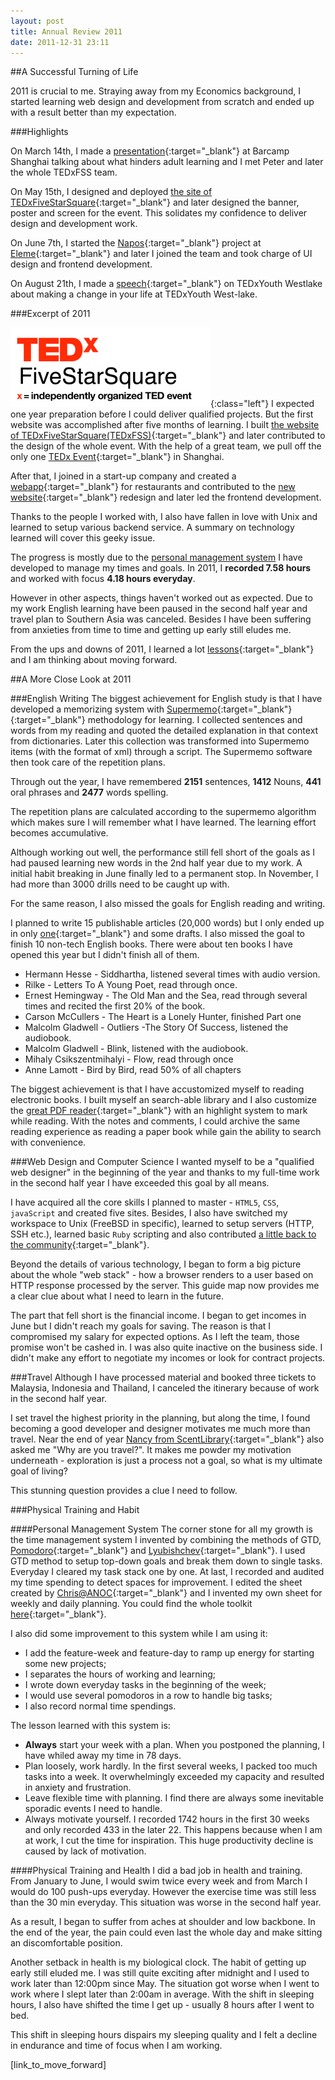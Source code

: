 ```yaml
---
layout: post
title: Annual Review 2011
date: 2011-12-31 23:11
---
```

##A Successful Turning of Life

  2011 is crucial to me. Straying away from my Economics background, I started learning web design and development from scratch and ended up with a result better than my expectation.

###Highlights

  On March 14th, I made a [presentation][link_to_adult_learning]{:target="_blank"} at Barcamp Shanghai talking about what hinders adult learning and I met Peter and later the whole TEDxFSS team.

  On May 15th, I designed and deployed [the site of TEDxFiveStarSquare][link_to_tedxfss_site]{:target="_blank"} and later designed the banner, poster and screen for the event. This solidates my confidence to deliver design and development work.

  On June 7th, I started the [Napos][link_to_napos]{:target="_blank"} project at [Eleme][link_to_eleme]{:target="_blank"} and later I joined the team and took charge of UI design and frontend development.

  On August 21th, I made a [speech][link_to_tedx_article]{:target="_blank"} on TEDxYouth Westlake about making a change in your life at TEDxYouth West-lake.

###Excerpt of 2011

  ![TEDxFiveStarSquare Logo](/images/tedxfss_logo.png){:class="left"}
  I expected one year preparation before I could deliver qualified projects. But the first website was accomplished after five months of learning. I built [the website of TEDxFiveStarSquare(TEDxFSS)][link_to_tedxfss_site]{:target="_blank"} and later contributed to the design of the whole event. With the help of a great team, we pull off the only one [TEDx Event][link_to_tedxfss_event]{:target="_blank"} in Shanghai.

  After that, I joined in a start-up company and created a [webapp][link_to_napos]{:target="_blank"} for restaurants and contributed to the [new website][link_to_eleme]{:target="_blank"} redesign and later led the frontend development.

  Thanks to the people I worked with, I also have fallen in love with Unix and learned to setup various backend service. A summary on technology learned will cover this geeky issue.

  The progress is mostly due to the [personal management system][link_to_pms_article] I have developed to manage my times and goals. In 2011, I **recorded 7.58 hours** and worked with focus **4.18 hours everyday**.

  However in other aspects, things haven't worked out as expected. Due to my work English learning have been paused in the second half year and travel plan to Southern Asia was canceled. Besides I have been suffering from anxieties from time to time and getting up early still eludes me.

  From the ups and downs of 2011, I learned a lot [lessons][link_to_lesson]{:target="_blank"} and I am thinking about moving forward.

##A More Close Look at 2011

###English Writing
  The biggest achievement for English study is that I have developed a memorizing system with [Supermemo][link_to_supermemo]{:target="_blank"}{:target="_blank"} methodology for learning. I collected sentences and words from my reading and quoted the detailed explanation in that context from dictionaries. Later this collection was transformed into Supermemo items (with the format of xml) through a script. The Supermemo software then took care of the repetition plans.

  Through out the year, I have remembered **2151** sentences, **1412** Nouns, **441** oral phrases and **2477** words spelling.

  The repetition plans are calculated according to the supermemo algorithm which makes sure I will remember what I have learned. The learning effort becomes accumulative.

  Although working out well, the performance still fell short of the goals as I had paused learning new words in the 2nd half year due to my work. A initial habit breaking in June finally led to a permanent stop. In November, I had more than 3000 drills need to be caught up with.

  For the same reason, I also missed the goals for English reading and writing.

  I planned to write 15 publishable articles (20,000 words) but I only ended up in only [one][link_to_adult_learning]{:target="_blank"} and some drafts. I also missed the goal to finish 10 non-tech English books. There were about ten books I have opened this year but I didn't finish all of them.

  * Hermann Hesse - Siddhartha, listened several times with audio version.
  * Rilke - Letters To A Young Poet, read through once.
  * Ernest Hemingway - The Old Man and the Sea, read through several times and recited the first 20% of the book.
  * Carson McCullers - The Heart is a Lonely Hunter, finished Part one
  * Malcolm Gladwell - Outliers -The Story Of Success, listened the audiobook.
  * Malcolm Gladwell - Blink, listened with the audiobook.
  * Mihaly Csikszentmihalyi - Flow, read through once
  * Anne Lamott - Bird by Bird, read 50% of all chapters

  The biggest achievement is that I have accustomized myself to reading electronic books. I built myself an search-able library and I also customize the [great PDF reader][link_to_pdf_view]{:target="_blank"} with an highlight system to mark while reading. With the notes and comments, I could archive the same reading experience as reading a paper book while gain the ability to search with convenience.

###Web Design and Computer Science
  I wanted myself to be a "qualified web designer" in the beginning of the year and thanks to my full-time work in the second half year I have exceeded this goal by all means.

  I have acquired all the core skills I planned to master - `HTML5`, `CSS`, `javaScript` and created five sites. Besides, I also have switched my workspace to Unix (FreeBSD in specific), learned to setup servers (HTTP, SSH etc.), learned basic `Ruby` scripting and also contributed [a little back to the community][link_to_stackoverflow]{:target="_blank"}.

  Beyond the details of various technology, I began to form a big picture about the whole "web stack" - how a browser renders to a user based on HTTP response processed by the server. This guide map now provides me a clear clue about what I need to learn in the future.

  The part that fell short is the financial income. I began to get incomes in June but I didn't reach my goals for saving. The reason is that I compromised my salary for expected options. As I left the team, those promise won't be cashed in. I was also quite inactive on the business side. I didn't make any effort to negotiate my incomes or look for contract projects.

###Travel
  Although I have processed material and booked three tickets to Malaysia, Indonesia and Thailand, I canceled the itinerary because of work in the second half year.

  I set travel the highest priority in the planning, but along the time, I found becoming a good developer and designer motivates me much more than travel. Near the end of year [Nancy from ScentLibrary][link_to_nancy_speech]{:target="_blank"} also asked me "Why are you travel?". It makes me powder my motivation underneath - exploration is just a process not a goal, so what is my ultimate goal of living?

  This stunning question provides a clue I need to follow.

###Physical Training and Habit

####Personal Management System
  The corner stone for all my growth is the time management system I invented by combining the methods of GTD, [Pomodoro][link_to_pomodoro]{:target="_blank"} and [Lyubishchev][link_to_Lyubishchev]{:target="_blank"}. I used GTD method to setup top-down goals and break them down to single tasks. Everyday I cleared my task stack one by one. At last, I recorded and audited my time spending to detect spaces for improvement. I edited the sheet created by [Chris@ANOC][link_to_aonc]{:target="_blank"} and I invented my own sheet for weekly and daily planning. You could find the whole toolkit [here][link_to_pms_sheet]{:target="_blank"}.

  I also did some improvement to this system while I am using it:

  * I add the feature-week and feature-day to ramp up energy for starting some new projects;
  * I separates the hours of working and learning;
  * I wrote down everyday tasks in the beginning of the week;
  * I would use several pomodoros in a row to handle big tasks;
  * I also record normal time spendings.

  The lesson learned with this system is:

  * **Always** start your week with a plan.
    When you postponed the planning, I have whiled away my time in 78 days.
  * Plan loosely, work hardly.
    In the first several weeks, I packed too much tasks into a week. It overwhelmingly exceeded my capacity and resulted in anxiety and frustration.
  * Leave flexible time with planning.
    I find there are always some inevitable sporadic events I need to handle.
  * Always motivate yourself.
    I recorded 1742 hours in the first 30 weeks and only recorded 433 in the later 22. This happens because when I am at work, I cut the time for inspiration. This huge productivity decline is caused by lack of motivation.

####Physical Training and Health
  I did a bad job in health and training. From January to June, I would swim twice every week and from March I would do 100 push-ups everyday. However the exercise time was still less than the 30 min everyday. This situation was worse in the second half year.

  As a result, I began to suffer from aches at shoulder and low backbone. In the end of the year, the pain could even last the whole day and make sitting an discomfortable position.

  Another setback in health is my biological clock. The habit of getting up early still eluded me. I was still quite exciting after midnight and I used to work later than 12:00pm since May. The situation got worse when I went to work where I slept later than 2:00am in average. With the shift in sleeping hours, I also have shifted the time I get up - usually 8 hours after I went to bed.

  This shift in sleeping hours dispairs my sleeping quality and I felt a decline in endurance and time of focus when I am working.


[link_to_eleme]: http://ele.me/at/entry/1
[link_to_napos]: http://ele.me/napos.php "Link to Eleme Napos"
[link_to_tedxfss_site]: http://tedxfivestarsquare.com
[link_to_adult_learning]: http://ge.tt/3XTYjJg? "Presentation about what hinders adult from learning"
[link_to_tedxyouth]: http://www.ted.com/tedx/events/3030 "TEDxYouth Details"
[link_to_my_tedx_video]: http://www.tudou.com/programs/view/juhnvWn997s/ "My TEDxYouth Talk"
[link_to_tedx_article]: /2011/08/tedxyouth-wesklake-speech/
[link_to_tedxfss_event]: http://www.sxn.me/gallery/#/Gallery/TEDx%20FiveStarSquare%202011%20-%20May%2015%202011 "TEDxFSS Event"
[link_to_pms_article]: /2011/12/annual-review/#personal-management-system "section of personal management system"
[link_to_lesson]: /2011/12/lesson-learned/ "Lesson I have learned"
[link_to_supermemo]: http://www.supermemo.com/english/princip.htm "Supermemo methods"
[link_to_pdf_view]: http://www.tracker-software.com/product/pdf-xchange-viewer "PDF-XChange Viewer"
[link_to_stackoverflow]: http://stackoverflow.com/users/966437/steven-yang "Stackoverflow Profile"
[link_to_nancy_speech]: http://www.tudou.com/programs/view/tr48fLU-dNA/ "Nancy's Speech"
[link_to_pomodoro]: http://en.wikipedia.org/wiki/Pomodoro_Technique "Pomodoro Methods"
[link_to_Lyubishchev]: http://book.douban.com/subject/1115353/ "Lyubishchev's Methods"
[link_to_aonc]: chrisguillebeau.com/3x5/ "aonc site"
[link_to_pms_sheet]: http://ge.tt/9Rf7BoB?c "personal management toolkit"
[link_to_move_forward]


